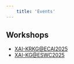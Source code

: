 ```yaml
---
    title: 'Events'
---
```


## Workshops

- [XAI-KRKG@ECAI2025](https://sites.google.com/unical.it/xai-krkgecai/home-page)
- [XAI-KG@ESWC2025](https://xaikg2025.demacs.unical.it/home-page)
